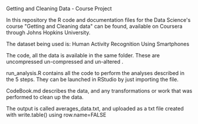 Getting and Cleaning Data - Course Project


In this repository the R code and documentation files for the Data Science's course "Getting and Cleaning data" can be found, available on Coursera through Johns Hopkins University.

The dataset being used is: Human Activity Recognition Using Smartphones

The code, all the data is available in the same folder. These are uncompressed un-compressed and un-altered .

run_analysis.R contains all the code to perform the analyses described in the 5 steps. They can be launched in RStudio by just importing the file.

CodeBook.md describes the data, and any transformations or work that was performed to clean up the data.

The output is called averages_data.txt, and uploaded as a txt file created with write.table() using row.name=FALSE

